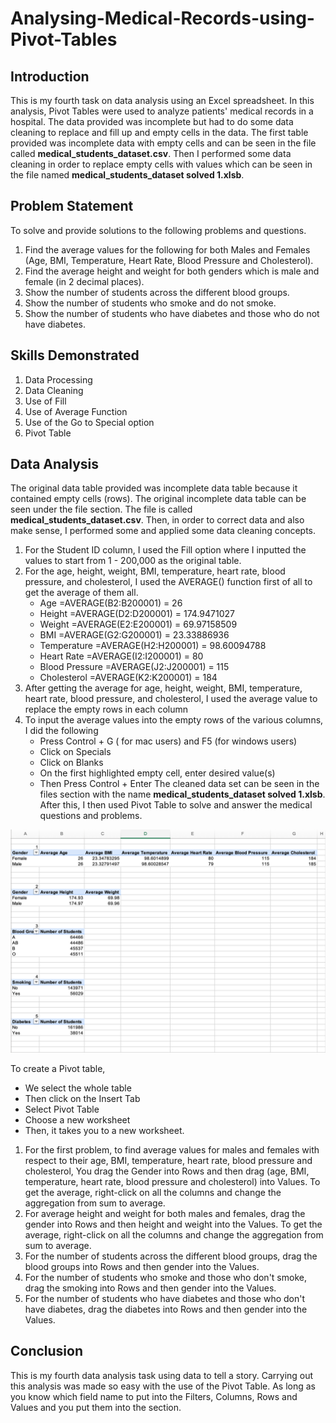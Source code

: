 # Analysing-Medical-Records-using-Pivot-Tables
## Introduction

This is my fourth task on data analysis using an Excel spreadsheet. In this analysis, Pivot Tables were used to analyze patients' medical records in a hospital. The data provided was incomplete but had to do some data cleaning to replace and fill up and empty cells in the data. The first table provided was incomplete data with empty cells and can be seen in the file called **medical_students_dataset.csv**. Then I performed some data cleaning in order to replace empty cells with values which can be seen in the file named **medical_students_dataset solved 1.xlsb**.

## Problem Statement
To solve and provide solutions to the following problems and questions.
1. Find the average values for the following for both Males and Females (Age, BMI, Temperature, Heart Rate, Blood Pressure and Cholesterol).
2. Find the average height and weight for both genders which is male and female (in 2 decimal places).
3. Show the number of students across the different blood groups.
4. Show the number of students who smoke and do not smoke.
5. Show the number of students who have diabetes and those who do not have diabetes.

## Skills Demonstrated
1. Data Processing
2. Data Cleaning
3. Use of Fill 
4. Use of Average Function
5. Use of the Go to Special option
6. Pivot Table

## Data Analysis
The original data table provided was incomplete data table because it contained empty cells (rows). The original incomplete data table can be seen under the file section. The file is called **medical_students_dataset.csv**.
Then, in order to correct data and also make sense, I performed some and applied some data cleaning concepts. 
1. For the Student ID column, I used the Fill option where I inputted the values to start from 1 - 200,000 as the original table.
2. For the age, height, weight, BMI, temperature, heart rate, blood pressure, and cholesterol, I used the AVERAGE() function first of all to get the average of them all.
   - Age =AVERAGE(B2:B200001) = 26
   - Height =AVERAGE(D2:D200001) = 174.9471027
   - Weight =AVERAGE(E2:E200001) = 69.97158509
   -  BMI =AVERAGE(G2:G200001) = 23.33886936
   - Temperature =AVERAGE(H2:H200001) = 98.60094788
   - Heart Rate =AVERAGE(I2:I200001) = 80
   - Blood Pressure =AVERAGE(J2:J200001) = 115
   - Cholesterol =AVERAGE(K2:K200001) = 184
 3. After getting the average for age, height, weight, BMI, temperature, heart rate, blood pressure, and cholesterol, I used the average value to replace the empty rows in each column
 4. To input the average values into the empty rows of the various columns, I did the following
     - Press Control + G ( for mac users) and F5 (for windows users)
     - Click on Specials
     - Click on Blanks
     - On the first highlighted empty cell, enter desired value(s)
     - Then Press Control + Enter
The cleaned data set can be seen in the files section with the name **medical_students_dataset solved 1.xlsb**.
After this, I then used Pivot Table to solve and answer the medical questions and problems.




![](medical_records.png)


To create a Pivot table, 
- We select the whole table
- Then click on the Insert Tab
- Select Pivot Table
- Choose a new worksheet
- Then, it takes you to a new worksheet.


1. For the first problem, to find average values for males and females with respect to their age, BMI, temperature, heart rate, blood pressure and cholesterol, You drag the Gender into Rows and then drag (age, BMI, temperature, heart rate, blood pressure and cholesterol) into Values. To get the average, right-click on all the columns and change the aggregation from sum to average.
2. For average height and weight for both males and females, drag the gender into Rows and then height and weight into the Values. To get the average, right-click on all the columns and change the aggregation from sum to average.
3. For the number of students across the different blood groups, drag the blood groups into Rows and then gender into the Values.
4. For the number of students who smoke and those who don't smoke, drag the smoking into Rows and then gender into the Values.
5. For the number of students who have diabetes and those who don't have diabetes, drag the diabetes into Rows and then gender into the Values.


## Conclusion
This is my fourth data analysis task using data to tell a story. Carrying out this analysis was made so easy with the use of the Pivot Table. As long as you know which field name to put into the Filters, Columns, Rows and Values and you put them into the section.

